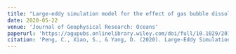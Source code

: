 ```yaml
---
title: "Large-eddy simulation model for the effect of gas bubble dissolution on the dynamics of hydrocarbon plume from deep-water blowout"
date: 2020-05-22
venue: 'Journal of Geophysical Research: Oceans'
paperurl: 'https://agupubs.onlinelibrary.wiley.com/doi/full/10.1029/2019JC016037'
citation: 'Peng, C., Xiao, S., & Yang, D. (2020). Large‐Eddy Simulation Model for the Effect of Gas Bubble Dissolution on the Dynamics of Hydrocarbon Plume from Deep‐Water Blowout. Journal of Geophysical Research: Oceans, 125(6), e2019JC016037.'
---
```

